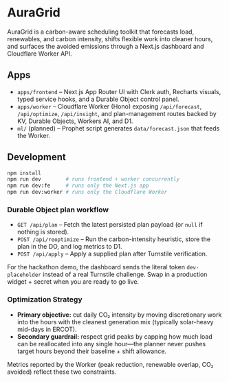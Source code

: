 # AuraGrid

AuraGrid is a carbon-aware scheduling toolkit that forecasts load, renewables, and carbon intensity, shifts flexible work into cleaner hours, and surfaces the avoided emissions through a Next.js dashboard and Cloudflare Worker API.

## Apps

- `apps/frontend` – Next.js App Router UI with Clerk auth, Recharts visuals, typed service hooks, and a Durable Object control panel.
- `apps/worker` – Cloudflare Worker (Hono) exposing `/api/forecast`, `/api/optimize`, `/api/insight`, and plan-management routes backed by KV, Durable Objects, Workers AI, and D1.
- `ml/` (planned) – Prophet script generates `data/forecast.json` that feeds the Worker.

## Development

```bash
npm install
npm run dev        # runs frontend + worker concurrently
npm run dev:fe     # runs only the Next.js app
npm run dev:worker # runs only the Cloudflare Worker
```

### Durable Object plan workflow

- `GET /api/plan` – Fetch the latest persisted plan payload (or `null` if nothing is stored).
- `POST /api/reoptimize` – Run the carbon-intensity heuristic, store the plan in the DO, and log metrics to D1.
- `POST /api/apply` – Apply a supplied plan after Turnstile verification.

For the hackathon demo, the dashboard sends the literal token `dev-placeholder` instead of a real Turnstile challenge. Swap in a production widget + secret when you are ready to go live.

### Optimization Strategy

- **Primary objective:** cut daily CO₂ intensity by moving discretionary work into the hours with the cleanest generation mix (typically solar-heavy mid-days in ERCOT).
- **Secondary guardrail:** respect grid peaks by capping how much load can be reallocated into any single hour—the planner never pushes target hours beyond their baseline + shift allowance.

Metrics reported by the Worker (peak reduction, renewable overlap, CO₂ avoided) reflect these two constraints.
